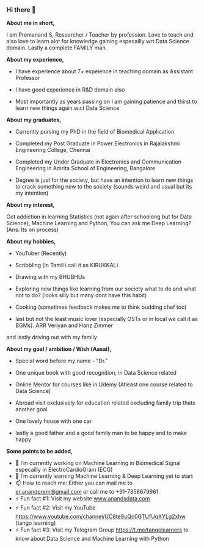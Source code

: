 ### Hi there 👋

**About me in short,**

I am Premanand S, Researcher / Teacher by profession. Love to teach and also love to learn alot for knowledge gaining especailly wrt Data Science domain. Lastly a complete FAMILY man. 

**About my experience,**

* I have experience about 7+ expeience in teaching domain as Assistant Professor

* I have good experience in R&D domain also

* Most importantly as years passing on I am gaining patience and thirst to learn new things again w.r.t Data Science 

**About my graduates,**

* Currently pursing my PhD in the field of Biomedical Application

* Completed my Post Graduate in Power Electronics in Rajalakshmi Engineering College, Chennai

* Completed my Under Graduate in Electronics and Communication Engineering in Amrita School of Engineering, Bangalore

* Degree is just for the society, but have an intention to learn new things to crack something new to the society (sounds weird and usual but its my intention)

**About my interest,**

Got addiction in learning Statistics (not again after schoolong but for Data Science), Machine Learning and Python, You can ask me Deep Learning? (Ans: Its on process) 

**About my hobbies,**

* YouTuber (Recently) 

* Scribbling (in Tamil i call it as KIRUKKAL) 

* Drawing with my BHUBHUs

* Exploring new things like learning from our society what to do and what not to do? (looks silly but many dont have this habit)

* Cooking (sometimes feedback makes me to think budding chef too) 

* last but not the least music lover (especially OSTs or in local we call it as BGMs). ARR Veriyan and Hanz Zimmer  

and lastly driving out with my family

**About my goal / ambition / Wish (Aasai),**

* Special word before my name - "Dr."

* One unique book with good recognition, in Data Science related

* Online Mentor for courses like in Udemy (Atleast one course related to Data Science)

* Abroad visit exclusively for education related excluding family trip thats another goal

* One lovely house with one car

* lastly a good father and a good family man to be happy and to make happy

**Some points to be added,**

- 🔭 I’m currently working on Machine Learning in Biomedical Signal especailly in ElectroCardioGram (ECG)
- 🌱 I’m currently learning Machine Learning & Deep Learning yet to start
- 📫 How to reach me: Either you can mail me to er.anandprem@gmail.com or call me to +91-7358679961  
- ⚡ Fun fact #1: Visit my website www.anandsdata.com
- ⚡ Fun fact #2: Visit my YouTube https://www.youtube.com/channel/UC8te9uQc0GTUfUqXYLg2xhw (tango learning)
- ⚡ Fun fact #3: Visit my Telegram Group https://t.me/tangolearners to know about Data Science and Machine Learning with Python 
 
